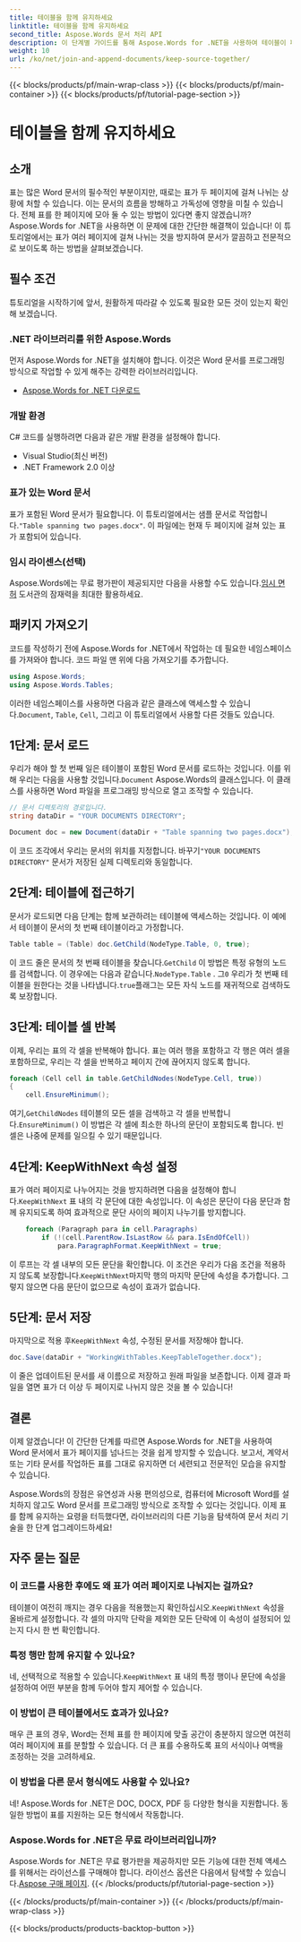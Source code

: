```yaml
---
title: 테이블을 함께 유지하세요
linktitle: 테이블을 함께 유지하세요
second_title: Aspose.Words 문서 처리 API
description: 이 단계별 가이드를 통해 Aspose.Words for .NET을 사용하여 테이블이 페이지 간에 끊어지는 것을 방지하는 방법을 알아보세요. 깔끔하고 전문적인 Word 문서를 보장하세요.
weight: 10
url: /ko/net/join-and-append-documents/keep-source-together/
---
```


{{< blocks/products/pf/main-wrap-class >}}
{{< blocks/products/pf/main-container >}}
{{< blocks/products/pf/tutorial-page-section >}}

# 테이블을 함께 유지하세요

## 소개

표는 많은 Word 문서의 필수적인 부분이지만, 때로는 표가 두 페이지에 걸쳐 나뉘는 상황에 처할 수 있습니다. 이는 문서의 흐름을 방해하고 가독성에 영향을 미칠 수 있습니다. 전체 표를 한 페이지에 모아 둘 수 있는 방법이 있다면 좋지 않겠습니까? Aspose.Words for .NET을 사용하면 이 문제에 대한 간단한 해결책이 있습니다! 이 튜토리얼에서는 표가 여러 페이지에 걸쳐 나뉘는 것을 방지하여 문서가 깔끔하고 전문적으로 보이도록 하는 방법을 살펴보겠습니다.

## 필수 조건

튜토리얼을 시작하기에 앞서, 원활하게 따라갈 수 있도록 필요한 모든 것이 있는지 확인해 보겠습니다.

### .NET 라이브러리를 위한 Aspose.Words

먼저 Aspose.Words for .NET을 설치해야 합니다. 이것은 Word 문서를 프로그래밍 방식으로 작업할 수 있게 해주는 강력한 라이브러리입니다.

- [Aspose.Words for .NET 다운로드](https://releases.aspose.com/words/net/)

### 개발 환경

C# 코드를 실행하려면 다음과 같은 개발 환경을 설정해야 합니다.

- Visual Studio(최신 버전)
- .NET Framework 2.0 이상

### 표가 있는 Word 문서

 표가 포함된 Word 문서가 필요합니다. 이 튜토리얼에서는 샘플 문서로 작업합니다.`"Table spanning two pages.docx"`. 이 파일에는 현재 두 페이지에 걸쳐 있는 표가 포함되어 있습니다.

### 임시 라이센스(선택)

 Aspose.Words에는 무료 평가판이 제공되지만 다음을 사용할 수도 있습니다.[임시 면허](https://purchase.aspose.com/temporary-license/) 도서관의 잠재력을 최대한 활용하세요.

## 패키지 가져오기

코드를 작성하기 전에 Aspose.Words for .NET에서 작업하는 데 필요한 네임스페이스를 가져와야 합니다. 코드 파일 맨 위에 다음 가져오기를 추가합니다.

```csharp
using Aspose.Words;
using Aspose.Words.Tables;
```

 이러한 네임스페이스를 사용하면 다음과 같은 클래스에 액세스할 수 있습니다.`Document`, `Table`, `Cell`, 그리고 이 튜토리얼에서 사용할 다른 것들도 있습니다.

## 1단계: 문서 로드

 우리가 해야 할 첫 번째 일은 테이블이 포함된 Word 문서를 로드하는 것입니다. 이를 위해 우리는 다음을 사용할 것입니다.`Document` Aspose.Words의 클래스입니다. 이 클래스를 사용하면 Word 파일을 프로그래밍 방식으로 열고 조작할 수 있습니다.

```csharp
// 문서 디렉토리의 경로입니다.
string dataDir = "YOUR DOCUMENTS DIRECTORY";

Document doc = new Document(dataDir + "Table spanning two pages.docx");
```

 이 코드 조각에서 우리는 문서의 위치를 지정합니다. 바꾸기`"YOUR DOCUMENTS DIRECTORY"` 문서가 저장된 실제 디렉토리와 동일합니다.

## 2단계: 테이블에 접근하기

문서가 로드되면 다음 단계는 함께 보관하려는 테이블에 액세스하는 것입니다. 이 예에서 테이블이 문서의 첫 번째 테이블이라고 가정합니다.

```csharp
Table table = (Table) doc.GetChild(NodeType.Table, 0, true);
```

 이 코드 줄은 문서의 첫 번째 테이블을 찾습니다.`GetChild` 이 방법은 특정 유형의 노드를 검색합니다. 이 경우에는 다음과 같습니다.`NodeType.Table` . 그`0` 우리가 첫 번째 테이블을 원한다는 것을 나타냅니다.`true`플래그는 모든 자식 노드를 재귀적으로 검색하도록 보장합니다.

## 3단계: 테이블 셀 반복

이제, 우리는 표의 각 셀을 반복해야 합니다. 표는 여러 행을 포함하고 각 행은 여러 셀을 포함하므로, 우리는 각 셀을 반복하고 페이지 간에 끊어지지 않도록 합니다.

```csharp
foreach (Cell cell in table.GetChildNodes(NodeType.Cell, true))
{
    cell.EnsureMinimum();
```

 여기,`GetChildNodes` 테이블의 모든 셀을 검색하고 각 셀을 반복합니다.`EnsureMinimum()` 이 방법은 각 셀에 최소한 하나의 문단이 포함되도록 합니다. 빈 셀은 나중에 문제를 일으킬 수 있기 때문입니다.

## 4단계: KeepWithNext 속성 설정

 표가 여러 페이지로 나누어지는 것을 방지하려면 다음을 설정해야 합니다.`KeepWithNext` 표 내의 각 문단에 대한 속성입니다. 이 속성은 문단이 다음 문단과 함께 유지되도록 하여 효과적으로 문단 사이의 페이지 나누기를 방지합니다.

```csharp
    foreach (Paragraph para in cell.Paragraphs)
        if (!(cell.ParentRow.IsLastRow && para.IsEndOfCell))
            para.ParagraphFormat.KeepWithNext = true;
```

 이 루프는 각 셀 내부의 모든 문단을 확인합니다. 이 조건은 우리가 다음 조건을 적용하지 않도록 보장합니다.`KeepWithNext`마지막 행의 마지막 문단에 속성을 추가합니다. 그렇지 않으면 다음 문단이 없으므로 속성이 효과가 없습니다.

## 5단계: 문서 저장

 마지막으로 적용 후`KeepWithNext` 속성, 수정된 문서를 저장해야 합니다.

```csharp
doc.Save(dataDir + "WorkingWithTables.KeepTableTogether.docx");
```

이 줄은 업데이트된 문서를 새 이름으로 저장하고 원래 파일을 보존합니다. 이제 결과 파일을 열면 표가 더 이상 두 페이지로 나뉘지 않은 것을 볼 수 있습니다!

## 결론

이제 알겠습니다! 이 간단한 단계를 따르면 Aspose.Words for .NET을 사용하여 Word 문서에서 표가 페이지를 넘나드는 것을 쉽게 방지할 수 있습니다. 보고서, 계약서 또는 기타 문서를 작업하든 표를 그대로 유지하면 더 세련되고 전문적인 모습을 유지할 수 있습니다.

Aspose.Words의 장점은 유연성과 사용 편의성으로, 컴퓨터에 Microsoft Word를 설치하지 않고도 Word 문서를 프로그래밍 방식으로 조작할 수 있다는 것입니다. 이제 표를 함께 유지하는 요령을 터득했다면, 라이브러리의 다른 기능을 탐색하여 문서 처리 기술을 한 단계 업그레이드하세요!

## 자주 묻는 질문

### 이 코드를 사용한 후에도 왜 표가 여러 페이지로 나눠지는 걸까요?

 테이블이 여전히 깨지는 경우 다음을 적용했는지 확인하십시오.`KeepWithNext` 속성을 올바르게 설정합니다. 각 셀의 마지막 단락을 제외한 모든 단락에 이 속성이 설정되어 있는지 다시 한 번 확인합니다.

### 특정 행만 함께 유지할 수 있나요?

 네, 선택적으로 적용할 수 있습니다.`KeepWithNext` 표 내의 특정 행이나 문단에 속성을 설정하여 어떤 부분을 함께 두어야 할지 제어할 수 있습니다.

### 이 방법이 큰 테이블에서도 효과가 있나요?

매우 큰 표의 경우, Word는 전체 표를 한 페이지에 맞출 공간이 충분하지 않으면 여전히 여러 페이지에 표를 분할할 수 있습니다. 더 큰 표를 수용하도록 표의 서식이나 여백을 조정하는 것을 고려하세요.

### 이 방법을 다른 문서 형식에도 사용할 수 있나요?

네! Aspose.Words for .NET은 DOC, DOCX, PDF 등 다양한 형식을 지원합니다. 동일한 방법이 표를 지원하는 모든 형식에서 작동합니다.

### Aspose.Words for .NET은 무료 라이브러리입니까?

 Aspose.Words for .NET은 무료 평가판을 제공하지만 모든 기능에 대한 전체 액세스를 위해서는 라이선스를 구매해야 합니다. 라이선스 옵션은 다음에서 탐색할 수 있습니다.[Aspose 구매 페이지](https://purchase.aspose.com/buy).
{{< /blocks/products/pf/tutorial-page-section >}}

{{< /blocks/products/pf/main-container >}}
{{< /blocks/products/pf/main-wrap-class >}}

{{< blocks/products/products-backtop-button >}}
